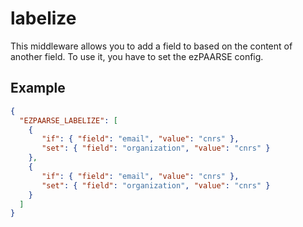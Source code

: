 # labelize

This middleware allows you to add a field to based on the content of another field. To use it, you have to set the ezPAARSE config.
## Example

```json
{
  "EZPAARSE_LABELIZE": [
    {
       "if": { "field": "email", "value": "cnrs" },
       "set": { "field": "organization", "value": "cnrs" }
    },
    {
       "if": { "field": "email", "value": "cnrs" },
       "set": { "field": "organization", "value": "cnrs" }
    }
  ]
}
```